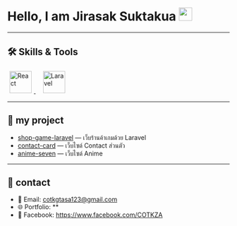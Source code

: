 # Hello, I am Jirasak Suktakua <img src="https://media.giphy.com/media/hvRJCLFzcasrR4ia7z/giphy.gif" width="30">

---

## 🛠️ Skills & Tools
<p align="left">
  <a href="https://reactjs.org" target="_blank">
    <img src="https://upload.wikimedia.org/wikipedia/commons/thumb/a/a7/React-icon.svg/2300px-React-icon.svg.png" alt="React" width="50" height="50" style="padding:5px;"/>
  </a>
  &nbsp;&nbsp;
  <a href="https://laravel.com/" target="_blank">
    <img src="https://ih1.redbubble.net/image.2120691091.5447/bg,f8f8f8-flat,750x,075,f-pad,750x1000,f8f8f8.jpg" alt="Laravel" width="50" height="50" style="padding:5px;"/>
  </a>
</p>


---

## 📂 my project
- [shop-game-laravel](https://github.com/COTKZA/shop-game-laravel) — เว็บร้านค้าเกมด้วย Laravel
- [contact-card](https://github.com/COTKZA/anime-seven.git) — เว็บไซต์ Contact ส่วนตัว
- [anime-seven](https://github.com/COTKZA/web-portfolio) — เว็บไซต์ Anime 

---

## 🔗 contact
- 📧 Email: cotkgtasa123@gmail.com
- 🌐 Portfolio: **   
- 📱 Facebook: https://www.facebook.com/COTKZA
